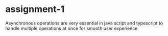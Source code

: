 ﻿# assignment-1
Asynchronous operations are very essential in java script and typescript to handle multiple operations at once for smooth user experience

